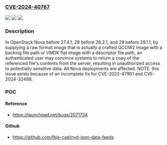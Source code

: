 ### [CVE-2024-40767](https://cve.mitre.org/cgi-bin/cvename.cgi?name=CVE-2024-40767)
![](https://img.shields.io/static/v1?label=Product&message=n%2Fa&color=blue)
![](https://img.shields.io/static/v1?label=Version&message=n%2Fa&color=blue)
![](https://img.shields.io/static/v1?label=Vulnerability&message=n%2Fa&color=brighgreen)

### Description

In OpenStack Nova before 27.4.1, 28 before 28.2.1, and 29 before 29.1.1, by supplying a raw format image that is actually a crafted QCOW2 image with a backing file path or VMDK flat image with a descriptor file path, an authenticated user may convince systems to return a copy of the referenced file's contents from the server, resulting in unauthorized access to potentially sensitive data. All Nova deployments are affected. NOTE: this issue exists because of an incomplete fix for CVE-2022-47951 and CVE-2024-32498.

### POC

#### Reference
- https://launchpad.net/bugs/2071734

#### Github
- https://github.com/fkie-cad/nvd-json-data-feeds

